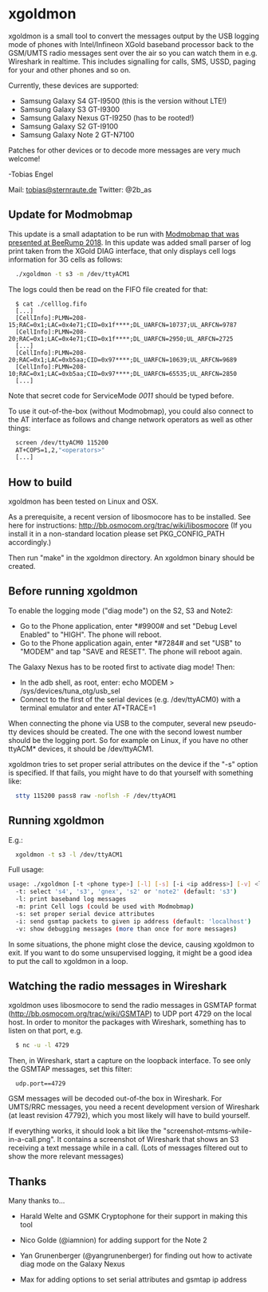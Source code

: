 xgoldmon
===========

xgoldmon is a small tool to convert the messages output by the USB
logging mode of phones with Intel/Infineon XGold baseband processor
back to the GSM/UMTS radio messages sent over the air so you can watch
them in e.g. Wireshark in realtime.
This includes signalling for calls, SMS, USSD, paging for your and
other phones and so on.

Currently, these devices are supported:
- Samsung Galaxy S4     GT-I9500 (this is the version without LTE!)
- Samsung Galaxy S3     GT-I9300
- Samsung Galaxy Nexus  GT-I9250 (has to be rooted!)
- Samsung Galaxy S2     GT-I9100
- Samsung Galaxy Note 2 GT-N7100

Patches for other devices or to decode more messages are very much
welcome!

-Tobias Engel

Mail: tobias@sternraute.de
Twitter: @2b_as

Update for Modmobmap
---------------------

This update is a small adaptation to be run with [Modmobmap that was presented at BeeRump 2018](https://www.rump.beer/2018/slides/modmobmap.pdf). In this update was added small parser of log print taken from the XGold DIAG interface, that only displays cell logs information for 3G cells as follows: 

```bash
  ./xgoldmon -t s3 -m /dev/ttyACM1
```

The logs could then be read on the FIFO file created for that:
``` 
  $ cat ./celllog.fifo
  [...]
  [CellInfo]:PLMN=208-15;RAC=0x1;LAC=0x4e71;CID=0x1f****;DL_UARFCN=10737;UL_ARFCN=9787
  [CellInfo]:PLMN=208-20;RAC=0x1;LAC=0x4e71;CID=0x1f****;DL_UARFCN=2950;UL_ARFCN=2725
  [...]
  [CellInfo]:PLMN=208-20;RAC=0x1;LAC=0xb5aa;CID=0x97****;DL_UARFCN=10639;UL_ARFCN=9689
  [CellInfo]:PLMN=208-10;RAC=0x1;LAC=0xb5aa;CID=0x97****;DL_UARFCN=65535;UL_ARFCN=2850
  [...]
```
Note that secret code for ServiceMode *0011* should be typed before. 

To use it out-of-the-box (without Modmobmap), you could also connect to the AT interface as follows and change network operators as well as other things:

```bash
  screen /dev/ttyACM0 115200
  AT+COPS=1,2,"<operators>"
  [...]
```

How to build
---------------------

xgoldmon has been tested on Linux and OSX.

As a prerequisite, a recent version of libosmocore has to be
installed. See here for instructions:
http://bb.osmocom.org/trac/wiki/libosmocore (If you install it in a
non-standard location please set PKG_CONFIG_PATH accordingly.)

Then run "make" in the xgoldmon directory. An xgoldmon binary should
be created.

Before running xgoldmon
------------------------

To enable the logging mode ("diag mode") on the S2, S3 and Note2:
- Go to the Phone application, enter *#9900# and set "Debug Level
  Enabled" to "HIGH". The phone will reboot.
- Go to the Phone application again, enter *#7284# and set "USB" to
  "MODEM" and tap "SAVE and RESET". The phone will reboot again.

The Galaxy Nexus has to be rooted first to activate diag mode! Then:
- In the adb shell, as root, enter:
  echo MODEM > /sys/devices/tuna_otg/usb_sel
- Connect to the first of the serial devices (e.g. /dev/ttyACM0) with
  a terminal emulator and enter
  AT+TRACE=1

When connecting the phone via USB to the computer, several new
pseudo-tty devices should be created. The one with the second lowest
number should be the logging port. So for example on Linux, if you
have no other ttyACM* devices, it should be /dev/ttyACM1.

xgoldmon tries to set proper serial attributes on the device if the
"-s" option is specified. If that fails, you might have to do that
yourself with something like:


```bash
  stty 115200 pass8 raw -noflsh -F /dev/ttyACM1
```

Running xgoldmon
---------------------

E.g.:

```bash
  xgoldmon -t s3 -l /dev/ttyACM1
```

Full usage:
```bash
usage: ./xgoldmon [-t <phone type>] [-l] [-s] [-i <ip address>] [-v] <logfile or device>
  -t: select 's4', 's3', 'gnex', 's2' or 'note2' (default: 's3')
  -l: print baseband log messages
  -m: print Cell logs (could be used with Modmobmap)
  -s: set proper serial device attributes
  -i: send gsmtap packets to given ip address (default: 'localhost')
  -v: show debugging messages (more than once for more messages)
```

In some situations, the phone might close the device, causing xgoldmon
to exit. If you want to do some unsupervised logging, it might be a
good idea to put the call to xgoldmon in a loop.


Watching the radio messages in Wireshark
-----------------------------------------

xgoldmon uses libosmocore to send the radio messages in GSMTAP format
(http://bb.osmocom.org/trac/wiki/GSMTAP) to UDP port 4729 on the local
host. In order to monitor the packages with Wireshark, something has
to listen on that port, e.g.

```bash
  $ nc -u -l 4729
```

Then, in Wireshark, start a capture on the loopback interface. To see
only the GSMTAP messages, set this filter:

```
  udp.port==4729
```

GSM messages will be decoded out-of-the box in Wireshark. For UMTS/RRC
messages, you need a recent development version of Wireshark (at least
revision 47792), which you most likely will have to build yourself.

If everything works, it should look a bit like the
"screenshot-mtsms-while-in-a-call.png".
It contains a screenshot of Wireshark that shows an S3 receiving a
text message while in a call. (Lots of messages filtered out to show
the more relevant messages)


Thanks
-------

Many thanks to...

* Harald Welte and GSMK Cryptophone for their support in making this
  tool

* Nico Golde (@iamnion) for adding support for the Note 2

* Yan Grunenberger (@yangrunenberger) for finding out how to activate
  diag mode on the Galaxy Nexus

* Max for adding options to set serial attributes and gsmtap ip address
